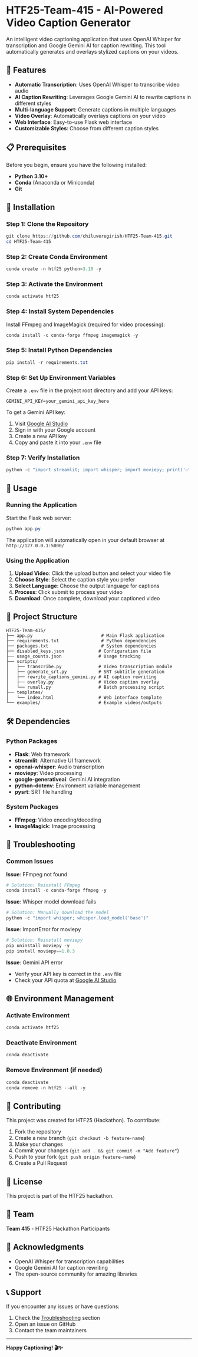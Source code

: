 ﻿# HTF25-Team-415 - AI-Powered Video Caption Generator

An intelligent video captioning application that uses OpenAI Whisper for transcription and Google Gemini AI for caption rewriting. This tool automatically generates and overlays stylized captions on your videos.

## 🌟 Features

- **Automatic Transcription**: Uses OpenAI Whisper to transcribe video audio
- **AI Caption Rewriting**: Leverages Google Gemini AI to rewrite captions in different styles
- **Multi-language Support**: Generate captions in multiple languages
- **Video Overlay**: Automatically overlays captions on your video
- **Web Interface**: Easy-to-use Flask web interface
- **Customizable Styles**: Choose from different caption styles

## 📋 Prerequisites

Before you begin, ensure you have the following installed:

- **Python 3.10+**
- **Conda** (Anaconda or Miniconda)
- **Git**

## 🚀 Installation

### Step 1: Clone the Repository

```powershell
git clone https://github.com/chiluverugirish/HTF25-Team-415.git
cd HTF25-Team-415
```

### Step 2: Create Conda Environment

```powershell
conda create -n htf25 python=3.10 -y
```

### Step 3: Activate the Environment

```powershell
conda activate htf25
```

### Step 4: Install System Dependencies

Install FFmpeg and ImageMagick (required for video processing):

```powershell
conda install -c conda-forge ffmpeg imagemagick -y
```

### Step 5: Install Python Dependencies

```powershell
pip install -r requirements.txt
```

### Step 6: Set Up Environment Variables

Create a `.env` file in the project root directory and add your API keys:

```env
GEMINI_API_KEY=your_gemini_api_key_here
```

To get a Gemini API key:

1. Visit [Google AI Studio](https://makersuite.google.com/app/apikey)
2. Sign in with your Google account
3. Create a new API key
4. Copy and paste it into your `.env` file

### Step 7: Verify Installation

```powershell
python -c "import streamlit; import whisper; import moviepy; print('✅ All packages installed successfully!')"
```

## 🎯 Usage

### Running the Application

Start the Flask web server:

```powershell
python app.py
```

The application will automatically open in your default browser at `http://127.0.0.1:5000/`

### Using the Application

1. **Upload Video**: Click the upload button and select your video file
2. **Choose Style**: Select the caption style you prefer
3. **Select Language**: Choose the output language for captions
4. **Process**: Click submit to process your video
5. **Download**: Once complete, download your captioned video

## 📁 Project Structure

```
HTF25-Team-415/
├── app.py                          # Main Flask application
├── requirements.txt                # Python dependencies
├── packages.txt                    # System dependencies
├── disabled_keys.json             # Configuration file
├── usage_counts.json              # Usage tracking
├── scripts/
│   ├── transcribe.py              # Video transcription module
│   ├── generate_srt.py            # SRT subtitle generation
│   ├── rewrite_captions_gemini.py # AI caption rewriting
│   ├── overlay.py                 # Video caption overlay
│   └── runall.py                  # Batch processing script
├── templates/
│   └── index.html                 # Web interface template
└── examples/                      # Example videos/outputs
```

## 🛠️ Dependencies

### Python Packages

- **Flask**: Web framework
- **streamlit**: Alternative UI framework
- **openai-whisper**: Audio transcription
- **moviepy**: Video processing
- **google-generativeai**: Gemini AI integration
- **python-dotenv**: Environment variable management
- **pysrt**: SRT file handling

### System Packages

- **FFmpeg**: Video encoding/decoding
- **ImageMagick**: Image processing

## 🔧 Troubleshooting

### Common Issues

**Issue**: FFmpeg not found

```powershell
# Solution: Reinstall FFmpeg
conda install -c conda-forge ffmpeg -y
```

**Issue**: Whisper model download fails

```powershell
# Solution: Manually download the model
python -c "import whisper; whisper.load_model('base')"
```

**Issue**: ImportError for moviepy

```powershell
# Solution: Reinstall moviepy
pip uninstall moviepy -y
pip install moviepy==1.0.3
```

**Issue**: Gemini API error

- Verify your API key is correct in the `.env` file
- Check your API quota at [Google AI Studio](https://makersuite.google.com/)

## 🌐 Environment Management

### Activate Environment

```powershell
conda activate htf25
```

### Deactivate Environment

```powershell
conda deactivate
```

### Remove Environment (if needed)

```powershell
conda deactivate
conda remove -n htf25 --all -y
```

## 🤝 Contributing

This project was created for HTF25 (Hackathon). To contribute:

1. Fork the repository
2. Create a new branch (`git checkout -b feature-name`)
3. Make your changes
4. Commit your changes (`git add . && git commit -m "Add feature"`)
5. Push to your fork (`git push origin feature-name`)
6. Create a Pull Request

## 📝 License

This project is part of the HTF25 hackathon.

## 👥 Team

**Team 415** - HTF25 Hackathon Participants

## 🙏 Acknowledgments

- OpenAI Whisper for transcription capabilities
- Google Gemini AI for caption rewriting
- The open-source community for amazing libraries

## 📞 Support

If you encounter any issues or have questions:

1. Check the [Troubleshooting](#-troubleshooting) section
2. Open an issue on GitHub
3. Contact the team maintainers

---

**Happy Captioning! 🎬✨**
